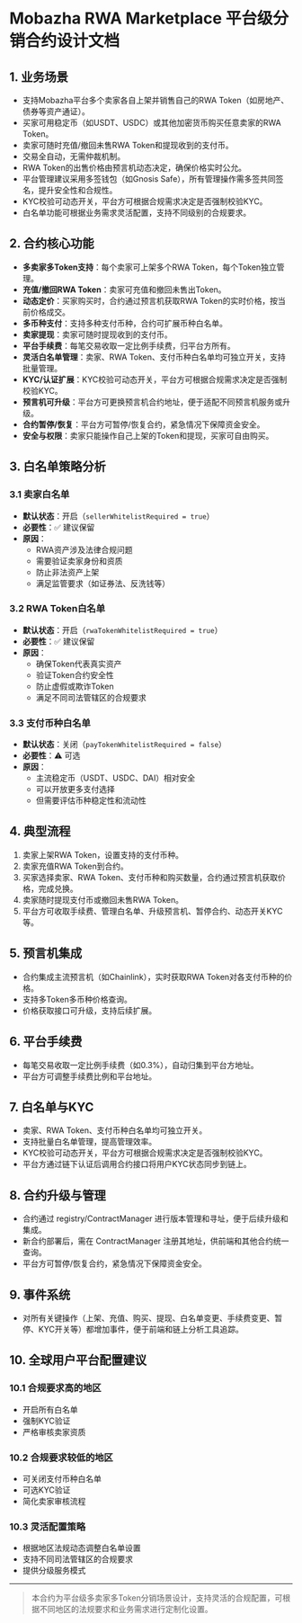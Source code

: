 # Mobazha RWA Marketplace 平台级分销合约设计文档

## 1. 业务场景
- 支持Mobazha平台多个卖家各自上架并销售自己的RWA Token（如房地产、债券等资产通证）。
- 买家可用稳定币（如USDT、USDC）或其他加密货币购买任意卖家的RWA Token。
- 卖家可随时充值/撤回未售RWA Token和提现收到的支付币。
- 交易全自动，无需仲裁机制。
- RWA Token的出售价格由预言机动态决定，确保价格实时公允。
- 平台管理建议采用多签钱包（如Gnosis Safe），所有管理操作需多签共同签名，提升安全性和合规性。
- KYC校验可动态开关，平台方可根据合规需求决定是否强制校验KYC。
- 白名单功能可根据业务需求灵活配置，支持不同级别的合规要求。

## 2. 合约核心功能
- **多卖家多Token支持**：每个卖家可上架多个RWA Token，每个Token独立管理。
- **充值/撤回RWA Token**：卖家可充值和撤回未售出Token。
- **动态定价**：买家购买时，合约通过预言机获取RWA Token的实时价格，按当前价格成交。
- **多币种支付**：支持多种支付币种，合约可扩展币种白名单。
- **卖家提现**：卖家可随时提现收到的支付币。
- **平台手续费**：每笔交易收取一定比例手续费，归平台方所有。
- **灵活白名单管理**：卖家、RWA Token、支付币种白名单均可独立开关，支持批量管理。
- **KYC/认证扩展**：KYC校验可动态开关，平台方可根据合规需求决定是否强制校验KYC。
- **预言机可升级**：平台方可更换预言机合约地址，便于适配不同预言机服务或升级。
- **合约暂停/恢复**：平台方可暂停/恢复合约，紧急情况下保障资金安全。
- **安全与权限**：卖家只能操作自己上架的Token和提现，买家可自由购买。

## 3. 白名单策略分析

### 3.1 卖家白名单
- **默认状态**：开启（`sellerWhitelistRequired = true`）
- **必要性**：✅ 建议保留
- **原因**：
  - RWA资产涉及法律合规问题
  - 需要验证卖家身份和资质
  - 防止非法资产上架
  - 满足监管要求（如证券法、反洗钱等）

### 3.2 RWA Token白名单
- **默认状态**：开启（`rwaTokenWhitelistRequired = true`）
- **必要性**：✅ 建议保留
- **原因**：
  - 确保Token代表真实资产
  - 验证Token合约安全性
  - 防止虚假或欺诈Token
  - 满足不同司法管辖区的合规要求

### 3.3 支付币种白名单
- **默认状态**：关闭（`payTokenWhitelistRequired = false`）
- **必要性**：⚠️ 可选
- **原因**：
  - 主流稳定币（USDT、USDC、DAI）相对安全
  - 可以开放更多支付选择
  - 但需要评估币种稳定性和流动性

## 4. 典型流程
1. 卖家上架RWA Token，设置支持的支付币种。
2. 卖家充值RWA Token到合约。
3. 买家选择卖家、RWA Token、支付币种和购买数量，合约通过预言机获取价格，完成兑换。
4. 卖家随时提现支付币或撤回未售RWA Token。
5. 平台方可收取手续费、管理白名单、升级预言机、暂停合约、动态开关KYC等。

## 5. 预言机集成
- 合约集成主流预言机（如Chainlink），实时获取RWA Token对各支付币种的价格。
- 支持多Token多币种价格查询。
- 价格获取接口可升级，支持后续扩展。

## 6. 平台手续费
- 每笔交易收取一定比例手续费（如0.3%），自动归集到平台方地址。
- 平台方可调整手续费比例和平台地址。

## 7. 白名单与KYC
- 卖家、RWA Token、支付币种白名单均可独立开关。
- 支持批量白名单管理，提高管理效率。
- KYC校验可动态开关，平台方可根据合规需求决定是否强制校验KYC。
- 平台方通过链下认证后调用合约接口将用户KYC状态同步到链上。

## 8. 合约升级与管理
- 合约通过 registry/ContractManager 进行版本管理和寻址，便于后续升级和集成。
- 新合约部署后，需在 ContractManager 注册其地址，供前端和其他合约统一查询。
- 平台方可暂停/恢复合约，紧急情况下保障资金安全。

## 9. 事件系统
- 对所有关键操作（上架、充值、购买、提现、白名单变更、手续费变更、暂停、KYC开关等）都增加事件，便于前端和链上分析工具追踪。

## 10. 全球用户平台配置建议

### 10.1 合规要求高的地区
- 开启所有白名单
- 强制KYC验证
- 严格审核卖家资质

### 10.2 合规要求较低的地区
- 可关闭支付币种白名单
- 可选KYC验证
- 简化卖家审核流程

### 10.3 灵活配置策略
- 根据地区法规动态调整白名单设置
- 支持不同司法管辖区的合规要求
- 提供分级服务模式

---

> 本合约为平台级多卖家多Token分销场景设计，支持灵活的合规配置，可根据不同地区的法规要求和业务需求进行定制化设置。 